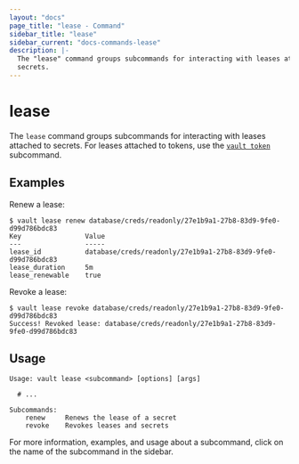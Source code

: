 ```yaml
---
layout: "docs"
page_title: "lease - Command"
sidebar_title: "lease"
sidebar_current: "docs-commands-lease"
description: |-
  The "lease" command groups subcommands for interacting with leases attached to
  secrets.
---
```


# lease

The `lease` command groups subcommands for interacting with leases attached to
secrets. For leases attached to tokens, use the [`vault token`](/docs/commands/token.html) subcommand.

## Examples

Renew a lease:

```text
$ vault lease renew database/creds/readonly/27e1b9a1-27b8-83d9-9fe0-d99d786bdc83
Key                Value
---                -----
lease_id           database/creds/readonly/27e1b9a1-27b8-83d9-9fe0-d99d786bdc83
lease_duration     5m
lease_renewable    true
```

Revoke a lease:

```text
$ vault lease revoke database/creds/readonly/27e1b9a1-27b8-83d9-9fe0-d99d786bdc83
Success! Revoked lease: database/creds/readonly/27e1b9a1-27b8-83d9-9fe0-d99d786bdc83
```

## Usage

```text
Usage: vault lease <subcommand> [options] [args]

  # ...

Subcommands:
    renew     Renews the lease of a secret
    revoke    Revokes leases and secrets
```

For more information, examples, and usage about a subcommand, click on the name
of the subcommand in the sidebar.
